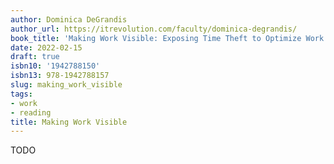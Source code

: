 ```yaml
---
author: Dominica DeGrandis
author_url: https://itrevolution.com/faculty/dominica-degrandis/
book_title: 'Making Work Visible: Exposing Time Theft to Optimize Work & Flow'
date: 2022-02-15
draft: true
isbn10: '1942788150'
isbn13: 978-1942788157
slug: making_work_visible
tags:
- work
- reading
title: Making Work Visible
---
```


TODO
